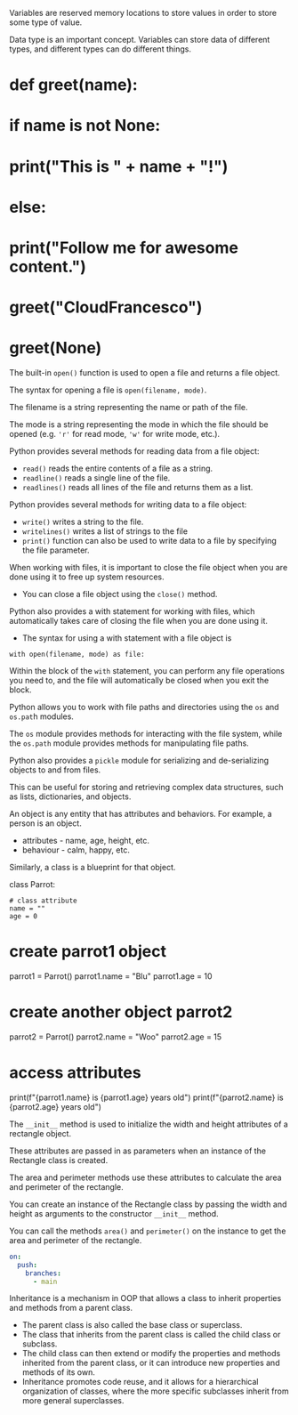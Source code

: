 Variables are reserved memory locations to store values in order to store some type of value.

Data type is an important concept. Variables can store data of different types, and different types can do different things.



# def greet(name):
#     if name is not None:
#         print("This is " + name + "!")
#     else:
#         print("Follow me for awesome content.")
        
# greet("CloudFrancesco")
# greet(None)



The built-in `open()` function is used to open a file and returns a file object. 

The syntax for opening a file is `open(filename, mode)`.

The filename is a string representing the name or path of the file.

The mode is a string representing the mode in which the file should be
opened (e.g. `'r'` for read mode, `'w'` for write mode, etc.).



Python provides several methods for reading data from a file object:

- `read()` reads the entire contents of a file as a string.
- `readline()`  reads a single line of the file.
- `readlines()` reads all lines of the file and returns them as a list.


Python provides several methods for writing data to a file object:

- `write()` writes a string to the file.
- `writelines()` writes a list of strings to the file
- `print()` function can also be used to write data to a file by specifying the file parameter.




When working with files, it is important to close the file object when you are done using it to free up system resources. 

- You can close a file object using the `close()` method.

Python also provides a with statement for working with files, which automatically takes care of closing the file when you are done using it. 

- The syntax for using a with statement with a file object is

`with open(filename, mode) as file:`

Within the block of the `with` statement, you can perform any file operations you need to, and the file will automatically be closed when you exit the block.




Python allows you to work with file paths and directories using the `os` and `os.pat`h modules. 

The `os` module provides methods for interacting with the file system, while the `os.path` module provides methods for manipulating file paths.

Python also provides a `pickle` module for serializing and de-serializing objects to and from files. 

This can be useful for storing and retrieving complex data structures, such as lists, dictionaries, and objects.




An object is any entity that has attributes and behaviors. For example, a person is an object.

- attributes - name, age, height, etc.
- behaviour - calm, happy, etc.

Similarly, a class is a blueprint for that object.

class Parrot:

    # class attribute
    name = ""
    age = 0

# create parrot1 object
parrot1 = Parrot()
parrot1.name = "Blu"
parrot1.age = 10

# create another object parrot2
parrot2 = Parrot()
parrot2.name = "Woo"
parrot2.age = 15

# access attributes
print(f"{parrot1.name} is {parrot1.age} years old")
print(f"{parrot2.name} is {parrot2.age} years old")



The `__init__` method is used to initialize the width and height attributes of a rectangle object. 

These attributes are passed in as parameters when an instance of the Rectangle class is created. 

The area and perimeter methods use these attributes to calculate the area and perimeter of the rectangle.

You can create an instance of the Rectangle class by passing the width and height as arguments to the constructor `__init__` method.

You can call the methods `area()` and `perimeter()` on the instance to get the area and perimeter of the rectangle.

```yaml
on:
  push:
    branches:
      - main
```



Inheritance is a mechanism in OOP that allows a class to inherit properties and methods from a parent class.

- The parent class is also called the base class or superclass. 
- The class that inherits from the parent class is called the child class or subclass.
- The child class can then extend or modify the properties and methods inherited from the parent class, or it can introduce new properties and methods of its own.
- Inheritance promotes code reuse, and it allows for a hierarchical organization of classes, where the more specific subclasses inherit from more general superclasses.